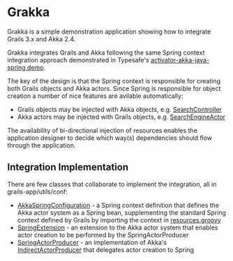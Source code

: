 # Grakka #

Grakka is a simple demonstration application showing how to integrate Grails 3.x and Akka 2.4.

Grakka integrates Grails and Akka following the same Spring context integration approach demonstrated 
in Typesafe's [activator-akka-java-spring demo](https://github.com/typesafehub/activator-akka-java-spring).

The key of the design is that the Spring context is responsible for creating both Grails objects and Akka actors.  Since Spring is responsible for object creation a number of nice features are avilable automatically:

* Grails objects may be injected with Akka objects, e.g. [SearchController](grails-app/controllers/grakka/SearchController.groovy)
* Akka actors may be injected with Grails objects, e.g. [SearchEngineActor](src/main/groovy/grakka/search/SearchEngineActor.groovy) 

The availability of bi-directional injection of resources enables the application designer to decide which way(s) dependencies should flow through the application.

## Integration Implementation ##

There are few classes that collaborate to implement the integration, all in grails-app/utils/conf:
  
* [AkkaSpringConfiguration](grails-app/utils/conf/AkkaSpringConfiguration.groovy) - a Spring context definition that defines the Akka actor system as a Spring bean, supplementing the standard Spring context defined by Grails by importing the context in [resources.groovy](grails-app/conf/spring/resources.groovy)
* [SpringExtension](grails-app/utils/conf/SpringExtension.groovy) - an extension to the Akka actor system that enables actor creation to be performed by the SpringActorProducer 
* [SpringActorProducer](grails-app/utils/conf/SpringActorProducer.groovy) - an implementation of Akka's [IndirectActorProducer](http://doc.akka.io/api/akka/2.4.0/index.html#akka.actor.IndirectActorProducer) that delegates actor creation to Spring 
